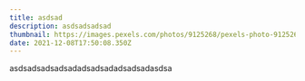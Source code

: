```yaml
---
title: asdsad
description: asdsadsadsad
thumbnail: https://images.pexels.com/photos/9125268/pexels-photo-9125268.jpeg?auto=compress&cs=tinysrgb&dpr=2&h=650&w=940
date: 2021-12-08T17:50:08.350Z
---
```

asdsadsadsadsadadsadsadadsadsadasdsa